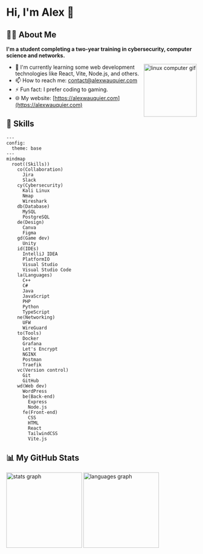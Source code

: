 # Hi, I'm Alex 👋

## 👩‍💻 About Me

**I'm a student completing a two-year training in cybersecurity, computer science and networks.**

<img align="right" height="140" src="https://media.tenor.com/dHk-LfzHrtwAAAAi/linux-computer.gif" alt="linux computer gif" />

- 🌱 I'm currently learning some web development technologies like React, Vite, Node.js, and others.
- 📫 How to reach me: contact@alexwauquier.com
- ⚡ Fun fact: I prefer coding to gaming.
- 🌐 My website: [https://alexwauquier.com](https://alexwauquier.com)

## 💾 Skills

```mermaid
---
config:
  theme: base
---
mindmap
  root((Skills))
    co(Collaboration)
      Jira
      Slack
    cy(Cybersecurity)
      Kali Linux
      Nmap
      Wireshark
    db(Database)
      MySQL
      PostgreSQL
    de(Design)
      Canva
      Figma
    gd(Game dev)
      Unity
    id(IDEs)
      IntelliJ IDEA
      PlatformIO
      Visual Studio
      Visual Studio Code
    la(Languages)
      C++
      C#
      Java
      JavaScript
      PHP
      Python
      TypeScript
    ne(Networking)
      UFW
      WireGuard
    to(Tools)
      Docker
      Grafana
      Let's Encrypt
      NGINX
      Postman
      Traefik
    vc(Version control)
      Git
      GitHub
    wd(Web dev)
      WordPress
      be(Back-end)
        Express
        Node.js
      fe(Front-end)
        CSS
        HTML
        React
        TailwindCSS
        Vite.js
```

## 📊 My GitHub Stats

<div align="left">
  <img height="200" align="center" src="https://github-readme-stats.vercel.app/api?username=alexwauquier&theme=material-palenight&hide_title=true&rank_icon=percentile&show_icons=true" alt="stats graph" />
  <img height="200" align="center" src="https://github-readme-stats.vercel.app/api/top-langs?username=alexwauquier&theme=material-palenight&hide_title=true&layout=compact&card_width=320&langs_count=8" alt="languages graph" />
</div>
